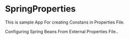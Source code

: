 # SpringProperties
This is sample App For creating Constans in Properties File.

Configuring Spring Beans From External Properties File..
